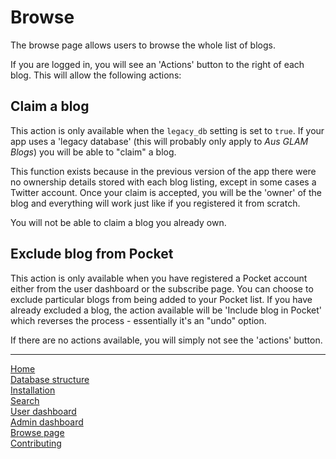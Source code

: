 # Browse

The browse page allows users to browse the whole list of blogs.

If you are logged in, you will see an 'Actions' button to the right of each blog. This will allow the following actions:

## Claim a blog

This action is only available when the `legacy_db` setting is set to `true`. If your app uses a 'legacy database' (this will probably only apply to _Aus GLAM Blogs_) you will be able to "claim" a blog. 

This function exists because in the previous version of the app there were no ownership details stored with each blog listing, except in some cases a Twitter account. Once your claim is accepted, you will be the 'owner' of the blog and everything will work just like if you registered it from scratch. 

You will not be able to claim a blog you already own.

## Exclude blog from Pocket

This action is only available when you have registered a Pocket account either from the user dashboard or the subscribe page. You can choose to exclude particular blogs from being added to your Pocket list. If you have already excluded a blog, the action available will be 'Include blog in Pocket' which reverses the process - essentially it's an "undo" option.

If there are no actions available, you will simply not see the 'actions' button.

---
[Home](/README.md)  
[Database structure](database.md)  
[Installation](installation.md)  
[Search](search.md)  
[User dashboard](dashboard.md)  
[Admin dashboard](admin.md)  
[Browse page](browse.md)  
[Contributing](docs/contributing.md)  
